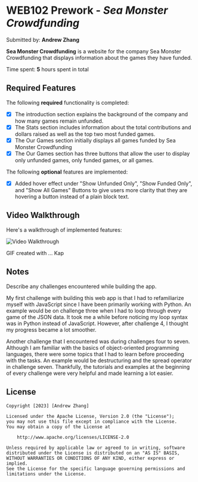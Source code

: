 # WEB102 Prework - *Sea Monster Crowdfunding*

Submitted by: **Andrew Zhang**

**Sea Monster Crowdfunding** is a website for the company Sea Monster Crowdfunding that displays information about the games they have funded.

Time spent: **5** hours spent in total

## Required Features

The following **required** functionality is completed:

* [X] The introduction section explains the background of the company and how many games remain unfunded.
* [X] The Stats section includes information about the total contributions and dollars raised as well as the top two most funded games.
* [X] The Our Games section initially displays all games funded by Sea Monster Crowdfunding
* [X] The Our Games section has three buttons that allow the user to display only unfunded games, only funded games, or all games.

The following **optional** features are implemented:

* [X] Added hover effect under "Show Unfunded Only", "Show Funded Only", and "Show All Games" Buttons to give users more clarity that they are hovering a button instead of a plain block text.

## Video Walkthrough

Here's a walkthrough of implemented features:

<img src='https://github.com/shuoandrew/web102-prework-/blob/main/Kapture%202023-01-05%20at%2018.37.50.gif' title='Video Walkthrough' width='' alt='Video Walkthrough' />

<!-- Replace this with whatever GIF tool you used! -->
GIF created with ...  Kap
<!-- Recommended tools:
[Kap](https://getkap.co/) for macOS
[ScreenToGif](https://www.screentogif.com/) for Windows
[peek](https://github.com/phw/peek) for Linux. -->

## Notes

Describe any challenges encountered while building the app.

My first challenge with building this web app is that I had to refamiliarize myself with JavaScript since I have been primarily working with Python. An example would be on challenge three when I had to loop through every game of the JSON data. It took me a while before noticing my loop syntax was in Python instead of JavaScript. However, after challenge 4, I thought my progress became a lot smoother.

Another challenge that I encountered was during challenges four to seven. Although I am familiar with the basics of object-oriented programming languages, there were some topics that I had to learn before proceeding with the tasks. An example would be destructuring and the spread operator in challenge seven. Thankfully, the tutorials and examples at the beginning of every challenge were very helpful and made learning a lot easier.

## License

    Copyright [2023] [Andrew Zhang]

    Licensed under the Apache License, Version 2.0 (the "License");
    you may not use this file except in compliance with the License.
    You may obtain a copy of the License at

        http://www.apache.org/licenses/LICENSE-2.0

    Unless required by applicable law or agreed to in writing, software
    distributed under the License is distributed on an "AS IS" BASIS,
    WITHOUT WARRANTIES OR CONDITIONS OF ANY KIND, either express or implied.
    See the License for the specific language governing permissions and
    limitations under the License.
